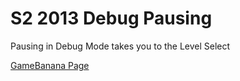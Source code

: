 # S2 2013 Debug Pausing
Pausing in Debug Mode takes you to the Level Select

[GameBanana Page](https://gamebanana.com/mods/400496)
